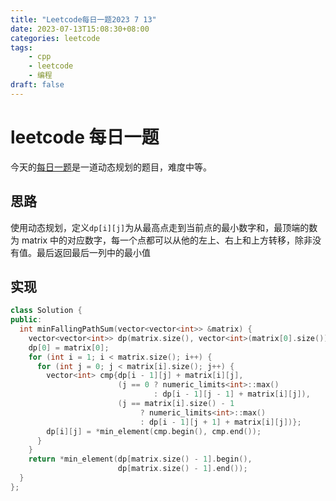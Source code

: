 ```yaml
---
title: "Leetcode每日一题2023 7 13"
date: 2023-07-13T15:08:30+08:00
categories: leetcode
tags:
    - cpp
    - leetcode
    - 编程
draft: false
---
```


# leetcode 每日一题

今天的[每日一题](https://leetcode.cn/problems/minimum-falling-path-sum/)是一道动态规划的题目，难度中等。

## 思路

使用动态规划，定义`dp[i][j]`为从最高点走到当前点的最小数字和，最顶端的数为 matrix 中的对应数字，每一个点都可以从他的左上、右上和上方转移，除非没有值。最后返回最后一列中的最小值

## 实现

```cpp
class Solution {
public:
  int minFallingPathSum(vector<vector<int>> &matrix) {
    vector<vector<int>> dp(matrix.size(), vector<int>(matrix[0].size()));
    dp[0] = matrix[0];
    for (int i = 1; i < matrix.size(); i++) {
      for (int j = 0; j < matrix[i].size(); j++) {
        vector<int> cmp{dp[i - 1][j] + matrix[i][j],
                        (j == 0 ? numeric_limits<int>::max()
                                : dp[i - 1][j - 1] + matrix[i][j]),
                        (j == matrix[i].size() - 1
                             ? numeric_limits<int>::max()
                             : dp[i - 1][j + 1] + matrix[i][j])};
        dp[i][j] = *min_element(cmp.begin(), cmp.end());
      }
    }
    return *min_element(dp[matrix.size() - 1].begin(),
                        dp[matrix.size() - 1].end());
  }
};
```


